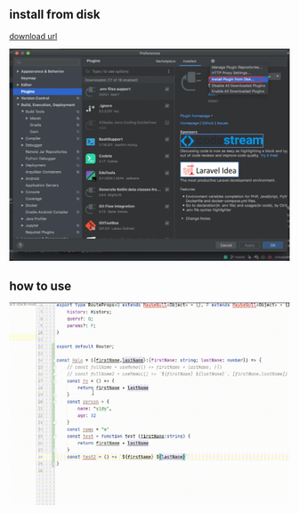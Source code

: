 
## install from disk
[download url](https://github.com/boneVidy/json2ts/releases) 

![image](https://github.com/boneVidy/json2ts/blob/master/docs/install_from_disk.png)

## how to use
![image](https://github.com/boneVidy/react-hooks-helper/blob/main/docs/test222.gif)
